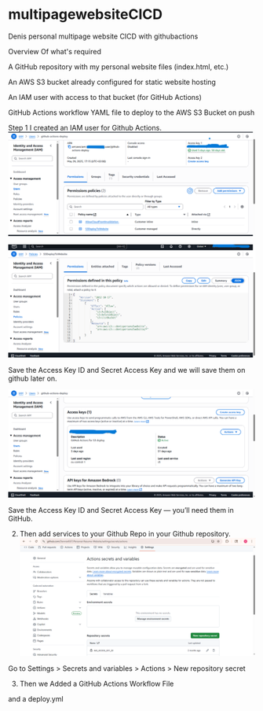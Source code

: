 # multipagewebsiteCICD
Denis personal multipage website CICD with githubactions


Overview Of what's required 

A GitHub repository with my personal website files (index.html, etc.)

An AWS S3 bucket already configured for static website hosting

An IAM user with access to that bucket (for GitHub Actions)

GitHub Actions workflow YAML file to deploy to the AWS S3 Bucket on push

Step 1 I created  an IAM user for Github Actions.
![alt text](<Bilder/Screenshot (237).png>)

![alt text](<Bilder/Screenshot (238).png>)


 Save the Access Key ID and Secret Access Key and we will save them on github later on.

 ![alt text](<Bilder/Screenshot (239).png>)

 Save the Access Key ID and Secret Access Key — you’ll need them in GitHub.

 2. Then add services to your Github Repo in your Github repository.
![alt text](<Bilder/Screenshot (240).png>)


Go to Settings > Secrets and variables > Actions > New repository secret

3. Then we Added a GitHub Actions Workflow File

and a deploy.yml
